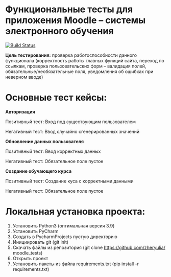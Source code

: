 # Функциональные тесты для приложения Moodle – системы электронного обучения

[![Build Status](https://app.travis-ci.com/zheryulia/ui_moodle_tests.svg?branch=master)](https://app.travis-ci.com/zheryulia/ui_moodle_tests)


**Цель тестирования:** проверка работоспособности данного функционала (корректность работы главных функций сайта, переход по ссылкам, проверка пользовательских форм – валидация полей, обязательные/необязательные поля, уведомления об ошибках при неверном вводе)

# **Основные тест кейсы:**

**Авторизация**

Позитивный тест: Вход под существующим пользователем

Негативный тест: Ввод случайно сгенерированных значений


**Обновление данных пользователя**

Позитивный тест: Ввод корректных данных

Негативный тест: Обязательное поле пустое


**Создание обучающего курса**

Позитивный тест: Создание куса с корректными данными

Негативный тест: Обязательное поле пустое


# **Локальная установка проекта:**
1.  Установить Python3 (оптимальная версия 3.9)
2.  Установить PyCharm
3.  Создать в PycharmProjects пустую директорию
4.  Инициировать git (git init)
5.  Скачать файлы из репозитория (git clone https://github.com/zheryulia/ moodle_tests)
6.  Открыть проект
7.  Установить пакеты из файла requirements.txt (pip install -r requirements.txt)
